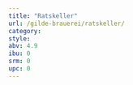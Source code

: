 ```yaml
---
title: "Ratskeller"
url: /gilde-brauerei/ratskeller/
category: 
style: 
abv: 4.9
ibu: 0
srm: 0
upc: 0
---
```


